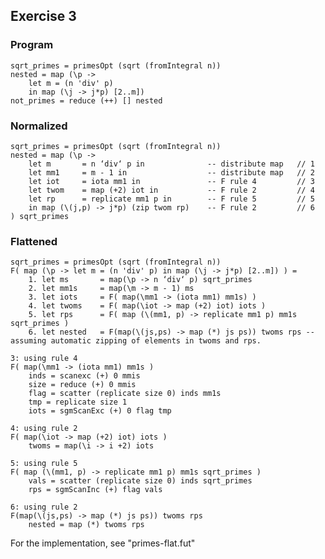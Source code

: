 ## Exercise 3

### Program

    sqrt_primes = primesOpt (sqrt (fromIntegral n))
    nested = map (\p -> 
        let m = (n 'div' p)
        in map (\j -> j*p) [2..m])
    not_primes = reduce (++) [] nested

### Normalized

    sqrt_primes = primesOpt (sqrt (fromIntegral n))
    nested = map (\p ->
        let m       = n ‘div‘ p in              -- distribute map   // 1
        let mm1     = m - 1 in                  -- distribute map   // 2
        let iot     = iota mm1 in               -- F rule 4         // 3
        let twom    = map (+2) iot in           -- F rule 2         // 4
        let rp      = replicate mm1 p in        -- F rule 5         // 5
        in map (\(j,p) -> j*p) (zip twom rp)    -- F rule 2         // 6
    ) sqrt_primes


### Flattened

    sqrt_primes = primesOpt (sqrt (fromIntegral n))
    F( map (\p -> let m = (n 'div' p) in map (\j -> j*p) [2..m]) ) =
        1. let ms       = map(\p -> n ‘div‘ p) sqrt_primes
        2. let mm1s     = map(\m -> m - 1) ms
        3. let iots     = F( map(\mm1 -> (iota mm1) mm1s) )
        4. let twoms    = F( map(\iot -> map (+2) iot) iots )
        5. let rps      = F( map (\(mm1, p) -> replicate mm1 p) mm1s sqrt_primes )
        6. let nested   = F(map(\(js,ps) -> map (*) js ps)) twoms rps -- assuming automatic zipping of elements in twoms and rps.

    3: using rule 4
    F( map(\mm1 -> (iota mm1) mm1s )
        inds = scanexc (+) 0 mmis
        size = reduce (+) 0 mmis
        flag = scatter (replicate size 0) inds mm1s
        tmp = replicate size 1
        iots = sgmScanExc (+) 0 flag tmp

    4: using rule 2
    F( map(\iot -> map (+2) iot) iots )
        twoms = map(\i -> i +2) iots

    5: using rule 5
    F( map (\(mm1, p) -> replicate mm1 p) mm1s sqrt_primes )
        vals = scatter (replicate size 0) inds sqrt_primes
        rps = sgmScanInc (+) flag vals

    6: using rule 2
    F(map(\(js,ps) -> map (*) js ps)) twoms rps
        nested = map (*) twoms rps


For the implementation, see "primes-flat.fut"

